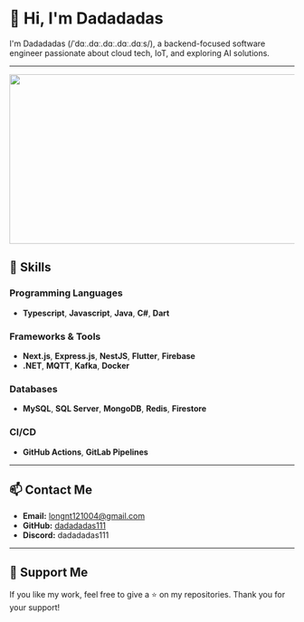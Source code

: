 # 👋 Hi, I'm Dadadadas

I'm Dadadadas (/ˈdɑː.dɑː.dɑː.dɑː.dɑːs/), a backend-focused software engineer passionate about cloud tech, IoT, and exploring AI solutions.

---
<a href="https://www.gitanimals.org/en_US?utm_medium=image&utm_source=dadadadas111&utm_content=farm">
<img
  src="https://render.gitanimals.org/farms/dadadadas111"
  width="600"
  height="300"
/>
</a>

## 🔧 Skills

### Programming Languages
- **Typescript**, **Javascript**, **Java**, **C#**, **Dart**

### Frameworks & Tools
- **Next.js**, **Express.js**, **NestJS**, **Flutter**, **Firebase**
- **.NET**, **MQTT**, **Kafka**, **Docker**

### Databases
- **MySQL**, **SQL Server**, **MongoDB**, **Redis**, **Firestore**

### CI/CD
- **GitHub Actions**, **GitLab Pipelines**

---

## 📫 Contact Me
- **Email:** [longnt121004@gmail.com](mailto:longnt121004@gmail.com)
- **GitHub:** [dadadadas111](https://github.com/dadadadas111)
- **Discord:** dadadadas111

---

## 🌟 Support Me
If you like my work, feel free to give a ⭐ on my repositories. Thank you for your support!
